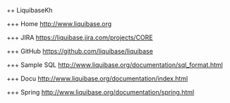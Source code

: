++ LiquibaseKh

+++ Home
http://www.liquibase.org

+++ JIRA
https://liquibase.jira.com/projects/CORE

+++ GitHub
https://github.com/liquibase/liquibase

+++ Sample SQL
http://www.liquibase.org/documentation/sql_format.html

+++ Docu
http://www.liquibase.org/documentation/index.html

+++ Spring
http://www.liquibase.org/documentation/spring.html
